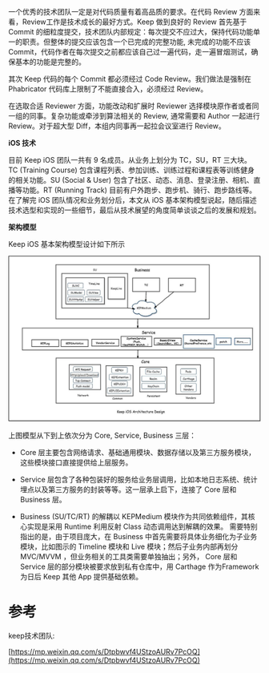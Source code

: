 一个优秀的技术团队一定是对代码质量有着高品质的要求。在代码 Review 方面来看，Review工作是技术成长的最好方式。Keep 做到良好的 Review 首先基于 Commit 的细粒度提交，技术团队内部规定：每次提交不应过大，保持代码功能单一的职责。但整体的提交应该包含一个已完成的完整功能, 未完成的功能不应该 Commit，代码作者在每次提交之前都应该自己过一遍代码，走一遍冒烟测试，确保基本的功能是完整的。

其次 Keep 代码的每个 Commit 都必须经过 Code Review。我们做法是强制在 Phabricator 代码库上限制了不能直接合入，必须经过 Review。

在选取合适 Reviewer 方面，功能改动和扩展时 Reviewer 选择模块原作者或者同一组的同事。复杂功能或牵涉到算法相关的 Review, 通常需要和 Author 一起进行 Review。对于超大型 Diff，本组内同事再一起拉会议室进行 Review。

**iOS 技术**

目前 Keep iOS 团队一共有 9 名成员。从业务上划分为 TC，SU，RT 三大块。TC \(Training Course\) 包含课程列表、参加训练、训练过程和课程表等训练健身的相关功能。SU \(Social & User\) 包含了社区、动态、消息、登录注册、相机、直播等功能。RT \(Running Track\) 目前有户外跑步、跑步机、骑行、跑步路线等。在了解完 iOS 团队情况和业务划分后，本文从 iOS 基本架构模型说起，随后描述技术选型和实现的一些细节，最后从技术展望的角度简单谈谈之后的发展和规划。

**架构模型**

Keep iOS 基本架构模型设计如下所示

![](/static/image/微信图片_20200603141750.jpg)

上图模型从下到上依次分为 Core, Service, Business 三层：

* Core 层主要包含网络请求、基础通用模块、数据存储以及第三方服务模块，这些模块接口直接提供给上层服务。

* Service 层包含了各种包装好的服务给业务层调用，比如本地日志系统、统计埋点以及第三方服务的封装等等。这一层承上启下，连接了 Core 层和 Business 层。

* Business \(SU/TC/RT\) 的解耦以 KEPMedium 模块作为共同依赖组件，其核心实现是采用 Runtime 利用反射 Class 动态调用达到解耦的效果。 需要特别指出的是，由于项目庞大，在 Business 中首先需要将具体业务细化为子业务模块，比如图示的 Timeline 模块和 Live 模块；然后子业务内部再划分 MVC/MVVM ，但业务相关的工具类需要单独抽出；另外， Core 层和 Service 层的部分模块被要求放到私有仓库中，用 Carthage 作为Framework 为日后 Keep 其他 App 提供基础依赖。

# 参考

keep技术团队:

[https://mp.weixin.qq.com/s/Dtpbwvf4UStzoAURv7PcOQ](https://mp.weixin.qq.com/s/Dtpbwvf4UStzoAURv7PcOQ)

